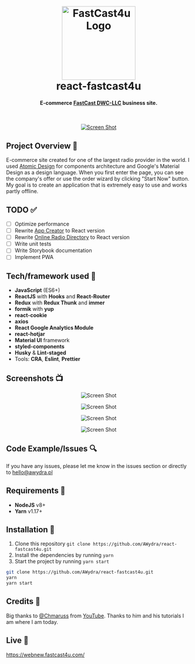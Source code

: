<h1 align="center">
  <a href="https://fastcast4u.com"><img src="https://fastcast4u.com/images/logo-dark.png" alt="FastCast4u Logo" width="200"></a>
  <br>
   react-fastcast4u
  <br>
</h1>

<h4 align="center">E-commerce <a href="https://fastcast4u.com" target="_blank">FastCast DWC-LLC</a> business site.</h4>
<br>
<p align="center">
  <a href="https://webnew.fastcast4u.com">
    <img src="https://i.ibb.co/xJhs8y2/localhost-3000-order-package-2.png"
         alt="Screen Shot">
  </a>
</p>

## Project Overview 🎉

E-commerce site created for one of the largest radio provider in the world. I used [Atomic Design](https://bradfrost.com/blog/post/atomic-web-design) for components architecture and Google's Material Design as a design language. When you first enter the page, you can see the company's offer or use the order wizard by clicking "Start Now" button. My goal is to create an application that is extremely easy to use and works partly offline.

## TODO ✅

- [ ] Optimize performance
- [ ] Rewrite [App Creator](https://fastcast4u.com/public-app-creator) to React version
- [ ] Rewrite [Online Radio Directory](https://fastcast4u.com/radio-directory) to React version
- [ ] Write unit tests
- [ ] Write Storybook documentation
- [ ] Implement PWA

## Tech/framework used 🔧

- **JavaScript** (ES6+)
- **ReactJS** with **Hooks** and **React-Router**
- **Redux** with **Redux Thunk** and **immer**
- **formik** with **yup**
- **react-cookie**
- **axios**
- **React Google Analytics Module**
- **react-hotjar**
- **Material UI** framework
- **styled-components**
- **Husky** & **Lint-staged**
- Tools: **CRA**, **Eslint**, **Prettier**

## Screenshots 📺

<p align="center">
    <img src="https://i.ibb.co/vvkJ1S5/webnew-fastcast4u-com.png" alt="Screen Shot">
</p>

<p align="center">
    <img src="https://i.ibb.co/52rx2g2/localhost-3000-order-package.png" alt="Screen Shot">
</p>

<p align="center">
    <img src="https://i.ibb.co/k5T0JZd/localhost-3000-order-package-1.png" alt="Screen Shot">
</p>

<p align="center">
    <img src="https://i.ibb.co/NShMkmY/localhost-3000-order-2.png" alt="Screen Shot">
</p>

## Code Example/Issues 🔍

If you have any issues, please let me know in the issues section or directly to [hello@awydra.pl](mailto:hello@awydra.pl)

## Requirements 🔨

- **NodeJS** v8+
- **Yarn** v1.17+

## Installation 💾

1. Clone this repository `git clone https://github.com/AWydra/react-fastcast4u.git`
2. Install the dependencies by running `yarn`
3. Start the project by running `yarn start`

```bash
git clone https://github.com/AWydra/react-fastcast4u.git
yarn
yarn start
```

## Credits 👏

Big thanks to [@Chmaruss](https://github.com/Chmaruss) from [YouTube](https://www.youtube.com/channel/UCFmXR9JohMyuXPya2OUkcjg). Thanks to him and his tutorials I am where I am today.

## Live 📍

<a href="https://webnew.fastcast4u.com/">https://webnew.fastcast4u.com/</a>

<br>

